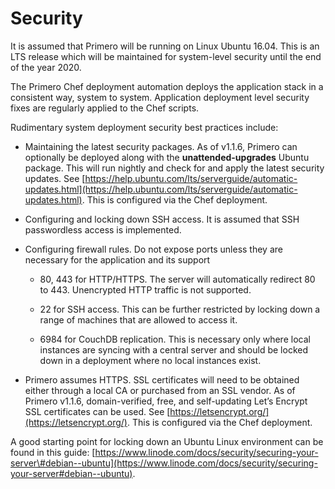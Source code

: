 # Security

It is assumed that Primero will be running on Linux Ubuntu 16.04. This is an LTS release which will be maintained for system-level security until the end of the year 2020.

The Primero Chef deployment automation deploys the application stack in a consistent way, system to system. Application deployment level security fixes are regularly applied to the Chef scripts.

Rudimentary system deployment security best practices include:

* Maintaining the latest security packages. As of v1.1.6, Primero can optionally be deployed along with the **unattended-upgrades** Ubuntu package. This will run nightly and check for and apply the latest security updates. See [https://help.ubuntu.com/lts/serverguide/automatic-updates.html](https://help.ubuntu.com/lts/serverguide/automatic-updates.html). This is configured via the Chef deployment.

* Configuring and locking down SSH access. It is assumed that SSH passwordless access is implemented.

* Configuring firewall rules. Do not expose ports unless they are necessary for the application and its support

  * 80, 443 for HTTP/HTTPS. The server will automatically redirect 80 to 443. Unencrypted HTTP traffic is not supported.

  * 22 for SSH access. This can be further restricted by locking down a range of machines that are allowed to access it.

  * 6984 for CouchDB replication. This is necessary only where local instances are syncing with a central server and should be locked down in a deployment where no local instances exist.

* Primero assumes HTTPS. SSL certificates will need to be obtained either through a local CA or purchased from an SSL vendor. As of Primero v1.1.6, domain-verified, free, and self-updating Let’s Encrypt SSL certificates can be used. See [https://letsencrypt.org/](https://letsencrypt.org/). This is configured via the Chef deployment.

A good starting point for locking down an Ubuntu Linux environment can be found in this guide: [https://www.linode.com/docs/security/securing-your-server\#debian--ubuntu](https://www.linode.com/docs/security/securing-your-server#debian--ubuntu).

